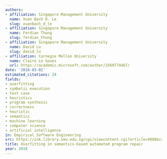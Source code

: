 ```yaml
---
authors:
- affiliation: Singapore Management University
  name: Xuan Bach D. Le
  slug: xuanbach_d_le
- affiliation: Singapore Management University
  name: Ferdian Thung
  slug: ferdian_thung
- affiliation: Singapore Management University
  name: David Lo
  slug: david_lo
- affiliation: Carnegie Mellon University
  name: Claire Le Goues
  url: https://academic.microsoft.com/author/2569774467/
date: '2018-03-02'
estimated_citations: 24
fields:
- overfitting
- symbolic execution
- test case
- heuristics
- program synthesis
- correctness
- heuristic
- semantics
- machine learning
- computer science
- artificial intelligence
in: Empirical Software Engineering
src: https://ink.library.smu.edu.sg/cgi/viewcontent.cgi?article=4988&context=sis_research
title: Overfitting in semantics-based automated program repair
year: 2018
---
```

